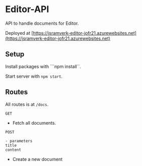 # Editor-API

API to handle documents for Editor.

Deployed at [https://jsramverk-editor-jofr21.azurewebsites.net](https://jsramverk-editor-jofr21.azurewebsites.net)

## Setup

Install packages with ```npm install``.

Start server with ```npm start```.

## Routes

All routes is at ```/docs```.

```GET```
- Fetch all documents.

```POST```
```
- parameters
title
content
```
- Create a new document

